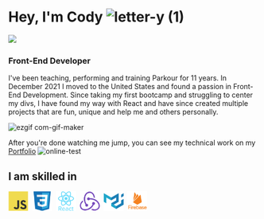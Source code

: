# Hey, I'm Cody ![letter-y (1)](https://user-images.githubusercontent.com/43764448/192039183-0913b7e3-3a85-403d-ab5f-20156191b760.png)

<a href="https://www.linkedin.com/in/cody-marshall94/"><img src="https://img.shields.io/badge/LinkedIn-blue?logo=linkedin&logoColor=white&style=for-the-badge"></img></a>

### Front-End Developer

I've been teaching, performing and training Parkour for 11 years. In December 2021 I moved to the United States and found a passion in Front-End Development.
Since taking my first bootcamp and struggling to center my divs, I have found my way with React and have since created multiple projects that are fun, unique and help me and others personally.

![ezgif com-gif-maker](https://user-images.githubusercontent.com/43764448/192037443-04e06747-c261-451f-a6a3-12a565bc096e.gif)

After you're done watching me jump, you can see my technical work on my [Portfolio](https://codymarshall.netlify.app/)  ![online-test](https://user-images.githubusercontent.com/43764448/192040985-532aafb0-95f8-454a-9feb-f61b45f3e156.png)

## I am skilled in

<div>
    <img src="https://github.com/devicons/devicon/blob/master/icons/javascript/javascript-original.svg" title="JavaScript" alt="JavaScript" width="40" height="40"/>&nbsp;
   <img src="https://github.com/devicons/devicon/blob/master/icons/css3/css3-original.svg" title="CSS" alt="CSS" width="40" height="40"/>&nbsp;
  <img src="https://github.com/devicons/devicon/blob/master/icons/react/react-original-wordmark.svg" title="React" alt="React" width="40" height="40"/>&nbsp;
  <img src="https://github.com/devicons/devicon/blob/master/icons/redux/redux-original.svg" title="Redux" alt="Redux " width="40" height="40"/>&nbsp;
    <img src="https://github.com/devicons/devicon/blob/master/icons/materialui/materialui-original.svg" title="Material UI" alt="Material UI" width="40" height="40"/>&nbsp;
  <img src="https://github.com/devicons/devicon/blob/master/icons/firebase/firebase-plain-wordmark.svg" title="Firebase" alt="Firebase" width="40" height="40"/>&nbsp;
</div>


[comment]: <> (Letter y icons created by Vitaly Gorbachev - Flaticon)
